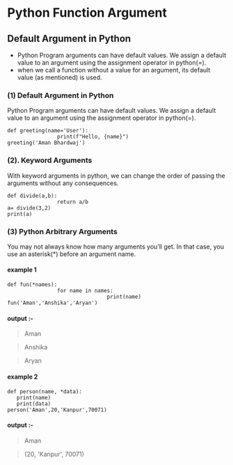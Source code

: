 # Python Function Argument

## Default Argument in Python
* Python Program arguments can have default values. We assign a default value to an argument using the assignment operator in python(=). 
* when we call a function without a value for an argument, its default value (as mentioned) is used.

### (1) Default Argument in Python

Python Program arguments can have default values. We assign a default value to an argument using the assignment operator in python(=).
```
def greeting(name='User'):
                print(f"Hello, {name}")
greeting('Aman Bhardwaj')
```
### (2).  Keyword Arguments

With keyword arguments in python, we can change the order of passing the arguments without any consequences. 

```
def divide(a,b):
                return a/b
a= divide(3,2)
print(a)

```
### (3) Python Arbitrary Arguments

You may not always know how many arguments you’ll get. In that case, you use an asterisk(*) before an argument name.

#### example 1

```
def fun(*names):
                for name in names:
                                print(name)
fun('Aman','Anshika','Aryan')  
```
#### output :- 

> Aman

> Anshika

> Aryan

#### example 2
```
def person(name, *data):
   print(name)
   print(data)
person('Aman',20,'Kanpur',70071)
```
#### output :-
> Aman

> (20, 'Kanpur', 70071)

